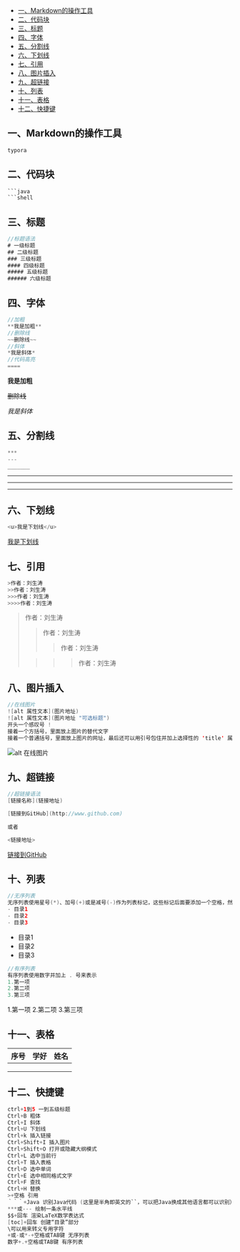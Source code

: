 - [一、Markdown的操作工具](#一、Markdown的操作工具)
- [二、代码块](#二、代码块)
- [三、标题](#三、标题)
- [四、字体](#四、字体)
- [五、分割线](#五、分割线)
- [六、下划线](#六、下划线)
- [七、引用](#七、引用)
- [八、图片插入](#八、图片插入)
- [九、超链接](#九、超链接)
- [十、列表](#十、列表)
- [十一、表格](#十一、表格)
- [十二、快捷键](#十二、快捷键)
## 一、Markdown的操作工具

```java
typora
```
## 二、代码块

```java
​```java
​```shell
```

## 三、标题

```java
//标题语法
# 一级标题
## 二级标题
### 三级标题
#### 四级标题
##### 五级标题
###### 六级标题
```

## 四、字体

```javascript
//加粗
**我是加粗** 
//删除线
~~删除线~~
//斜体
*我是斜体*
//代码高亮
====
```

**我是加粗** 

~~删除线~~

 *我是斜体*

## 五、分割线

```javascript
***
---
_______
```

***
---
_______

## 六、下划线

```java
<u>我是下划线</u>
```

<u>我是下划线</u>

## 七、引用

```java
>作者：刘生涛
>>作者：刘生涛
>>>作者：刘生涛
>>>>作者：刘生涛
```

>作者：刘生涛
>>作者：刘生涛
>>
>>>作者：刘生涛
>
>>>>作者：刘生涛

## 八、图片插入

```java
//在线图片
![alt 属性文本](图片地址)
![alt 属性文本](图片地址 "可选标题")
开头一个感叹号 !
接着一个方括号，里面放上图片的替代文字
接着一个普通括号，里面放上图片的网址，最后还可以用引号包住并加上选择性的 'title' 属性的文字。
```

![alt 在线图片](https://dss2.bdstatic.com/70cFvnSh_Q1YnxGkpoWK1HF6hhy/it/u=3228549874,2173006364&fm=26&gp=0.jpg)

## 九、超链接

```java
//超链接语法
[链接名称](链接地址)

[链接到GitHub](http://www.github.com)
            
或者

<链接地址>
```

[链接到GitHub](http://www.github.com)

## 十、列表

```java
//无序列表
无序列表使用星号(*)、加号(+)或是减号(-)作为列表标记，这些标记后面要添加一个空格，然后再填写内容
- 目录1
- 目录2
- 目录3
```

- 目录1
- 目录2
- 目录3

```java
//有序列表
有序列表使用数字并加上 . 号来表示
1.第一项
2.第二项
3.第三项
```

1.第一项
2.第二项
3.第三项

## 十一、表格

| 序号 | 学好 | 姓名 |
| ---- | ---- | ---- |
|      |      |      |
|      |      |      |
|      |      |      |

## 十二、快捷键

```java
ctrl+1到5 一到五级标题
Ctrl+B 粗体
Ctrl+I 斜体
Ctrl+U 下划线
Ctrl+k 插入链接
Ctrl+Shift+I 插入图片
Ctrl+Shift+O 打开或隐藏大纲模式
Ctrl+L 选中当前行
Ctrl+T 插入表格
Ctrl+D 选中单词
Ctrl+E 选中相同格式文字
Ctrl+F 查找
Ctrl+H 替换
>+空格 引用
｀｀｀+Java 识别Java代码 (这里是半角即英文的``，可以把Java换成其他语言都可以识别）
***或--- 绘制一条水平线
$$+回车 渲染LaTeX数学表达式
[toc]+回车 创建“目录”部分
\可以用来转义专用字符
+或-或*-+空格或TAB键 无序列表
数字+.+空格或TAB键 有序列表
```

